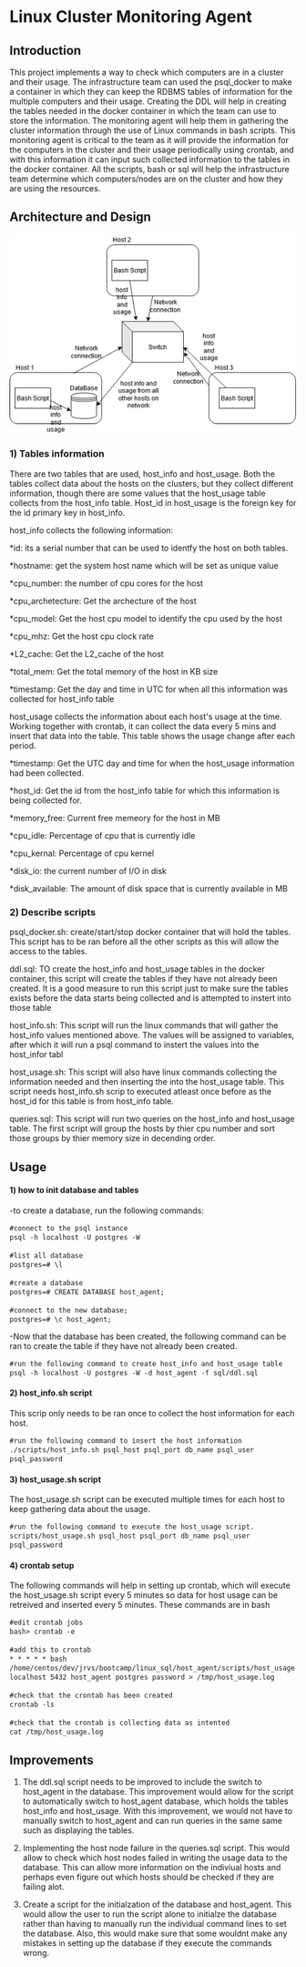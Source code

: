 # Linux Cluster Monitoring Agent
## Introduction
This project implements a way to check which computers are in a cluster and their usage. The infrastructure team can used the psql_docker to make a container in which they can keep the RDBMS tables of information for the multiple computers and their usage. Creating the DDL will help in creating the tables needed in the docker container in which the team can use to store the information. The monitoring agent will help them in gathering the cluster information through the use of Linux commands in bash scripts. This monitoring agent is critical to the team as it will provide the information for the computers in the cluster and their usage periodically using crontab, and with this information it can input such collected information to the tables in the docker container. All the scripts, bash or sql will help the infrastructure team determine which computers/nodes are on the cluster and how they are using the resources.

## Architecture and Design
![cluster diagram](./assets/cluster_diagram.jpg)

### 1) Tables information

There are two tables that are used, host_info and host_usage. Both the tables collect data about the hosts on the clusters, but they collect different information, though there are some values that the host_usage table collects from the host_info table. Host_id in host_usage is the foreign key for the id primary key in host_info.

host_info collects the following information:

*id: its a serial number that can be used to identfy the host on both tables.

*hostname: get the system host name which will be set as unique value

*cpu_number: the number of cpu cores for the host

*cpu_archetecture: Get the archecture of the host

*cpu_model: Get the host cpu model to identify the cpu used by the host

*cpu_mhz: Get the host cpu clock rate

*L2_cache: Get the L2_cache of the host

*total_mem: Get the total memory of the host in KB size

*timestamp: Get the day and time in UTC for when all this  information  was collected for host_info table

host_usage collects the information about each host's usage at the time. Working together with crontab, it can collect the data every 5 mins and insert that data into the table. This table shows the usage change after each period.

*timestamp: Get the UTC day and time for when the host_usage information had been collected.

*host_id: Get the id from the host_info table for which this information is being collected for.

*memory_free: Current free memeory for the host in MB

*cpu_idle: Percentage of cpu that is currently idle

*cpu_kernal: Percentage of cpu kernel

*disk_io: the current number of I/O in disk

*disk_available: The amount of disk space that is currently available in MB


### 2) Describe scripts

psql_docker.sh: create/start/stop docker container that will hold the tables. This script has to be ran before all the other scripts as this will allow the access to the tables. 

ddl.sql: TO create the host_info and host_usage tables in the docker container, this script will create the tables if they have not already been created. It is a good measure to run this script just to make sure the tables exists before the data starts being collected and is attempted to instert into those table

host_info.sh: This script will run the linux commands that will gather the host_info values mentioned above. The values will be assigned to variables, after which it will run a psql command to instert the values into the host_infor tabl 

host_usage.sh: This script will also have linux commands collecting the information needed and then inserting the into the host_usage table. This script needs host_info.sh scrip to executed atleast once before as the host_id for this table is from host_info table. 

queries.sql: This script will run two queries on the host_info and host_usage table. The first script will group the hosts by thier cpu number and sort those groups by thier memory size in decending order.

## Usage
#### 1) how to init database and tables

-to create a database, run the following commands:
```
#connect to the psql instance
psql -h localhost -U postgres -W

#list all database
postgres=# \l

#create a database
postgres=# CREATE DATABASE host_agent;

#connect to the new database;
postgres=# \c host_agent;
```

-Now that the database has been created, the following command can be ran to create the table if they have not already been created.
```
#run the following command to create host_info and host_usage table
psql -h localhost -U postgres -W -d host_agent -f sql/ddl.sql
```

#### 2) host_info.sh script
This scrip only needs to be ran once to collect the host information for each host.
```
#run the following command to insert the host information
./scripts/host_info.sh psql_host psql_port db_name psql_user psql_password
```


#### 3) host_usage.sh script
The host_usage.sh script can be executed multiple times for each host to keep gathering data about the usage.
```
#run the following command to execute the host_usage script. 
scripts/host_usage.sh psql_host psql_port db_name psql_user psql_password
```

#### 4) crontab setup
The following commands will help in setting up crontab, which will execute the host_usage.sh script every 5 minutes so data for host usage can be retreived and inserted every 5 minutes. These commands are in bash
```
#edit crontab jobs
bash> crontab -e

#add this to crontab
* * * * * bash /home/centos/dev/jrvs/bootcamp/linux_sql/host_agent/scripts/host_usage.sh localhost 5432 host_agent postgres password > /tmp/host_usage.log

#check that the crontab has been created
crontab -ls

#check that the crontab is collecting data as intented
cat /tmp/host_usage.log
```


## Improvements 
1) The ddl.sql script needs to be improved to include the switch to host_agent in the database. This improvement would allow for the script to automatically switch to host_agent database, which holds the tables host_info and host_usage. With this improvement, we would not have to manually switch to host_agent and can run queries in the same same such as displaying the tables.

2) Implementing the host node failure in the queries.sql script. This would allow to check which host nodes failed in writing the usage data to the database. This can allow more information on the indiviual hosts and perhaps even figure out which hosts should be checked if they are failing alot.

3) Create a script for the initialzation of the database and host_agent. This would allow the user to run the script alone to initialze the database rather than having to manually run the individual command lines to set the database. Also, this would make sure that some wouldnt make any mistakes in setting up the database if they execute the commands wrong. 

